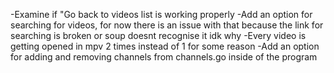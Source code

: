-Examine if "Go back to videos list is working properly
-Add an option for searching for videos, for now there is an issue with that because the link for searching is broken or soup doesnt recognise it idk why
-Every video is getting opened in mpv 2 times instead of 1 for some reason
-Add an option for adding and removing channels from channels.go inside of the program